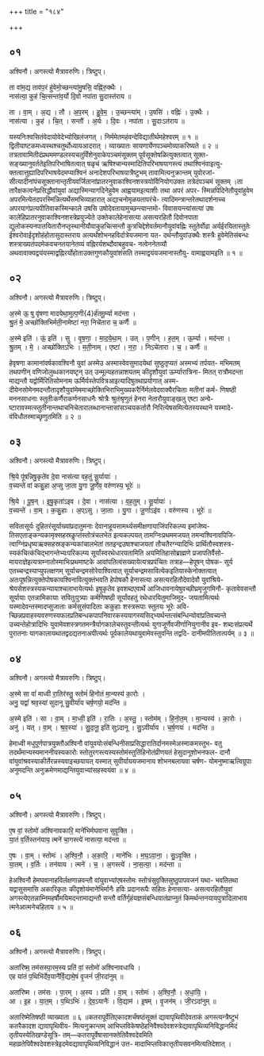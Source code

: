 +++
title = "१८४"

+++


## ०१
अश्विनौ। अगस्त्यो मैत्रावरुणिः। त्रिष्टुप्।

ता वा॑म॒द्य ताव॑प॒रं हु॑वेमो॒च्छन्त्या॑मु॒षसि॒ वह्नि॑रु॒क्थैः ।  
नास॑त्या॒ कुह॑ चि॒त्सन्ता॑व॒र्यो दि॒वो नपा॑ता सु॒दास्त॑राय ॥

ता । वा॒म् । अ॒द्य । तौ । अ॒प॒रम् । हु॒वे॒म॒ । उ॒च्छन्त्या॑म् । उ॒षसि॑ । वह्निः॑ । उ॒क्थैः ।  
नास॑त्या । कुह॑ । चि॒त् । सन्तौ॑ । अ॒र्यः । दि॒वः । नपा॑ता । सु॒दाःऽत॑राय ॥

यस्यनिःश्वसितंवेदायोवेदेभ्योखिलंजगत् । निर्ममेतमहंवन्देविद्यातीर्थमहेश्वरम् ॥ १ ॥द्वितीयाष्टकमध्यस्थश्चतुर्थोध्यायआदरात् । व्याख्यातः सायणार्येणपञ्चमोव्याकरिष्यते ॥ २ ॥ तत्रतावामितीदंप्रथममण्डलस्यचतुर्विंशेनुवाकेपञ्चमंसूक्तम् पूर्वसूक्तेषळित्युक्तत्वात् सूक्त- सङ्ख्यानुवर्ततेइतिपरिभाषितत्वात् षळृचं ऋषिश्चान्यस्मादितिपरिभाषयागस्त्यं तथाश्विनंवाइत्यु- क्तत्वात्तुह्यादिपरिभाषयेदमप्याश्विनं अनादेशपरिभाषयात्रैष्टुभम् तावामित्यनुक्रान्तम् युवोरजां- सीत्यादीनांपंचसूक्तानान्तृतीयवर्जितानांप्रातरनुवाकाश्विनशस्त्रयोर्विनियोगउक्तः तत्रेदंपञ्चमं सूक्तम् ।ता तारैक्षकत्वनेप्रसिद्धौवांयुवां अद्यास्मिन्यागदिनेहुवेम आह्वयामइत्याशीः तथा अपरं अपर- स्मिन्नपिदिनेतौयुवांहुवेम अपरमित्येतदपरस्मिन्नित्यर्थेसमभिव्याहारात् अद्याचनोमृळयतापरंचे- त्यादिमन्त्रान्तरेतथादर्शनाच्च अपरयागंप्रत्यपीतिवाकस्मिन्काले उषसि उषोदेवतायामुच्छन्त्यान्तमो- विवासयन्त्यांसत्यां उषः कालेहिप्रातरनुवाकाश्विनशस्त्रेप्रयुज्येते उक्तेकालेहेनासत्या असत्यरहितौ दिवोनपाता द्युलोकस्यनपातयितारौनप्तृस्थानीयौवाकुहचित्सन्तौ कुत्रचिद्देशेवर्तमानौयुवांवह्निः स्तुतेर्वोढा अर्यईरयितास्तुतेः ईश्वरोवाईदृशोहंहोतासुदास्तराय अत्यर्थंशोभनहविर्दात्रेयजमाना यत- दर्थन्तौयुवांउक्थैः शस्त्रैः हुवेमेतिसंबन्धः शस्त्राख्यतंपदमेकवचनतयानेतव्यं वह्निरर्यशब्दौवाबहुवच- नत्वेननेतव्यौ अथवावाक्यद्वयंयस्माद्वह्निरर्योहोताउक्तगुणकौयुवांशंसति तस्माद्वयंयजमानास्तौयु- वामाह्वयामइति ॥ १ ॥

## ०२
अश्विनौ। अगस्त्यो मैत्रावरुणिः। त्रिष्टुप्।

अ॒स्मे ऊ॒ षु वृ॑षणा मादयेथा॒मुत्प॒णी{4}र्ह॑तमू॒र्म्या मद॑न्ता ।  
श्रु॒तं मे॒ अच्छो॑क्तिभिर्मती॒नामेष्टा॑ नरा॒ निचे॑तारा च॒ कर्णैः॑ ॥

अ॒स्मे इति॑ । ऊं॒ इति॑ । सु । वृ॒ष॒णा॒ । मा॒द॒ये॒था॒म् । उत् । प॒णीन् । ह॒त॒म् । ऊ॒र्म्या । मद॑न्ता ।  
श्रु॒तम् । मे॒ । अच्छो॑क्तिऽभिः । म॒ती॒नाम् । एष्टा॑ । न॒रा॒ । निऽचे॑तारा । च॒ । कर्णैः॑ ॥

हेवृषणा कामानांवर्षकावश्विनौ युवां अस्मेउ अस्मास्वेवसुमादयेथां सुष्ठुतृप्यतं अस्मभ्यं तर्पयत- मभिमतम् तथपणीन् वणिजोलुब्धकानयष्टृन् उत् उन्मूल्यहतन्नाशयतम् कीदृशौयुवां ऊर्म्यारात्रिना- मितत् रात्रौमदन्ता माद्यन्तौ यद्वोर्मिरितिसोमनाम ऊर्मिर्यस्तेपवित्रआइत्यादिषुतथाप्रयोगात् अस्म- दीयेनसोमेनमदन्तौतादृशौयुवांमेममाच्छोक्तिभिराभिमुख्यकरैर्निर्मलवेदवाक्यैरचिताः मतीनां कर्म- णिषष्ठी मननसाधनाः स्तुतीःकर्णैराकर्णनसाधनैः श्रोत्रैः श्रुतंश्रृणुतं हेनरा नेतारौयुवाङ्खलु एष्टा अन्वे- ष्टारावस्मत्स्तुतीनान्तथाचनिचेतारालब्धानान्तासांसञ्चयकर्तारौ निरित्येषसमित्येतस्यस्थाने यस्मादे- वंविधौतस्माच्छृणुतमिति ॥ २ ॥

## ०३
अश्विनौ। अगस्त्यो मैत्रावरुणिः। त्रिष्टुप्।

श्रि॒ये पू॑षन्निषु॒कृते॑व दे॒वा नास॑त्या वह॒तुं सू॒र्यायाः॑ ।  
व॒च्यन्ते॑ वां ककु॒हा अ॒प्सु जा॒ता यु॒गा जू॒र्णेव॒ वरु॑णस्य॒ भूरेः॑ ॥

श्रि॒ये । पू॒ष॒न् । इ॒षु॒कृता॑ऽइव । दे॒वा । नास॑त्या । व॒ह॒तुम् । सू॒र्यायाः॑ ।  
व॒च्यन्ते॑ । वा॒म् । क॒कु॒हाः । अ॒प्ऽसु । जा॒ताः । यु॒गा । जू॒र्णाऽइ॑व । वरु॑णस्य । भूरेः॑ ॥

सवितासूर्यः दुहितरंसूर्याख्यांप्रदातुमनाः देवानाहूयसामर्थ्यसमीक्षणायाजिंपरिकल्प्य इमांजेष्य- तिसएताङ्कन्यकामृक्सहस्रकॢप्तंस्तोत्रंचलभेत इत्यकल्पयत् तामग्निःप्रथममजयत् तमन्वश्विनावपिजि- त्वाग्निंप्रधृष्यऋक्सहस्रङ्कन्यकांचालभेतां ततइन्द्रउषाश्चाजयतां तौचतैरग्न्यादिभिः प्रार्थितौस्वशस्त्र- स्यकंचित्कंचिद्भागन्तेभ्यःपरिकल्प्य सूर्यांस्वरथेधारयतामिति अयमितिहासोब्राह्मणे प्रजापतिर्वैसो- मायराज्ञेइत्यत्राम्नातोस्माभिःप्रथमाष्टके आवांपतित्वंसख्यायेत्यत्रप्रपंचितः तत्राह—हेपूषन् पोषक- सूर्य एतच्चन्द्रस्याप्युपलक्षणम् सूर्याचन्द्रमसोरेवाश्वित्वात् सूर्याचन्द्रमसावित्येकइतियास्केनोक्तत्वात् अतःपूषन्नित्युक्तेपोषकावश्विनावित्युक्तंभवति हेपोषकौ हेनासत्या असत्यरहितौदेवादेवौ युवांश्रिये- श्रेयसेशस्त्रस्यकन्यायाश्चलाभायेत्यर्थः इषुकृतेव इवशब्दएवार्थे आजिधावनायेषुवच्छीघ्रमृजुगमिनौ- कृतावेवसन्तौ सूर्यायाः एतन्नामिकायाः सवितुःपुत्र्याः कर्मणिषष्ठी सूर्यांवहतुं रथेधारयितुमाजिमुद- जयतामित्यर्थः यस्मादेवन्तस्मादप्सुजाताः कर्मसुसंपादिताः ककुहाः शस्त्ररूपाः स्तुतयः भूरेः अवि- च्छिन्नप्रवाहस्यवरुणस्यफलप्रतिबन्धकपापनिवारकस्ययागस्यसिद्भ्यर्थन्तत्संबन्धिन्योवांप्रतिवच्यन्ते उच्यन्तेहोत्रादिभिः युवामेवशस्त्रगतमन्त्रैर्यागकालेचस्तुवन्तीत्यर्थः युगाजूर्णेवजीर्णानियुगानीव इव- शब्दःसंप्रत्यर्थे पुरातनाः यागकालायथातद्वदद्यतनाअपीत्यर्थः पूर्वकालेयथायुवामेवस्तुवन्ति तद्वदि- दानीमपीतितात्पर्यम् ॥ ३ ॥

## ०४
अश्विनौ। अगस्त्यो मैत्रावरुणिः। त्रिष्टुप्।

अ॒स्मे सा वां॑ माध्वी रा॒तिर॑स्तु॒ स्तोमं॑ हिनोतं मा॒न्यस्य॑ का॒रोः ।  
अनु॒ यद्वां॑ श्रव॒स्या॑ सुदानू सु॒वीर्या॑य चर्ष॒णयो॒ मद॑न्ति ॥

अ॒स्मे इति॑ । सा । वा॒म् । मा॒ध्वी॒ इति॑ । रा॒तिः । अ॒स्तु॒ । स्तोम॑म् । हि॒नो॒त॒म् । मा॒न्यस्य॑ । का॒रोः ।  
अनु॑ । यत् । वा॒म् । श्र॒व॒स्या॑ । सु॒दा॒नू॒ इति॑ सुऽदानू । सु॒ऽवीर्या॑य । च॒र्ष॒णयः॑ । मद॑न्ति ॥

हेमाध्वी मधुपूर्णपात्रयुक्तौअश्विनौ वांयुवयोःसंबन्धिनीसाप्रसिद्धारातिर्दानमस्मेअस्माकमस्तुभ- वतु तदर्थंमान्यस्यमाननीयस्यकारोः स्तोतुरगस्त्यस्यस्तोमंस्तुतिंहिनोतंप्रीणयतं हेसुदानूशोभनफल- दानौ वांयुवांश्रवस्याकीर्तेरन्नस्यवाइच्छयायत् यस्मात् सुवीर्याययजमानाय शोभनबलायवा चर्षण- योमनुष्माऋत्विग्रूपाः अनुमदन्ति अनुक्रमेणमाद्यन्तियुवाभ्यांसहस्वयंवा ॥ ४ ॥

## ०५
अश्विनौ। अगस्त्यो मैत्रावरुणिः। त्रिष्टुप्।

ए॒ष वां॒ स्तोमो॑ अश्विनावकारि॒ माने॑भिर्मघवाना सुवृ॒क्ति ।  
या॒तं व॒र्तिस्तन॑याय॒ त्मने॑ चा॒गस्त्ये॑ नासत्या॒ मद॑न्ता ॥

ए॒षः । वा॒म् । स्तोमः॑ । अ॒श्वि॒नौ॒ । अ॒का॒रि॒ । माने॑भिः । म॒घ॒ऽवा॒ना॒ । सु॒ऽवृ॒क्ति ।  
या॒तम् । व॒र्तिः । तन॑याय । त्मने॑ । च॒ । अ॒गस्त्ये॑ । ना॒स॒त्या॒ । मद॑न्ता ॥

हेअश्विनौ हेमघवानाहविर्लक्षणान्नवन्तौ वांयुवाभ्यांएषस्तोमः स्तोत्रंसुवृक्तिसुष्ठुपापवजनं यथा- भवतितथा यद्वासुसमासि अकारिकृतः कीदृशोयंमानेभिर्मानैः हविः प्रदानरूपैः सहितः हेनासत्या- असत्यरहितौयुवां अगस्त्येएतन्नाम्निमहर्षौमयिमदन्तामाद्यन्तौ सन्तौ वर्तिर्गृहंयज्ञसंबन्धियातंप्राप्नुतं किमर्थन्तनयायपुत्रादिलाभाय त्मनेआत्मनेचहिताय ॥ ५ ॥

## ०६
अश्विनौ। अगस्त्यो मैत्रावरुणिः। त्रिष्टुप्।

अता॑रिष्म॒ तम॑सस्पा॒रम॒स्य प्रति॑ वां॒ स्तोमो॑ अश्विनावधायि ।  
एह या॑तं प॒थिभि॑र्देव॒यानै॑र्वि॒द्यामे॒षं वृ॒जनं॑ जी॒रदा॑नुम् ॥

अता॑रिष्म । तम॑सः । पा॒रम् । अ॒स्य । प्रति॑ । वा॒म् । स्तोमः॑ । अ॒श्वि॒नौ॒ । अ॒धा॒यि॒ ।  
आ । इ॒ह । या॒त॒म् । प॒थिऽभिः॑ । दे॒व॒ऽयानैः॑ । वि॒द्याम॑ । इ॒षम् । वृ॒जन॑म् । जी॒रऽदा॑नुम् ॥

अतारिष्मेतिषष्ठी व्याख्याता ॥ ६ ॥कतरापूर्वेतिएकादशर्चंषष्ठंसूक्तं द्यावापृथिवीदेवताकं अगस्त्यन्त्रैष्टुभं कतरैकादश द्यावापृथिवीय- मित्यनुक्रान्तम् आभिप्लविकेषष्ठेहनिवैश्वदेवशस्त्रेद्यावापृथिव्यनिविद्धानमिदं तृतीयस्येतिखण्डेसूत्रि- तम्—कतरापूर्वेषासानक्तेतिवैश्वदेवमिति महाव्रतेपिवैश्वदेवशस्त्रेइदमेवद्यावापृथिव्यनिविद्धानं उत्त- मादाभिप्लविकात्तृतीयसवनमित्यतिदेशात् ।